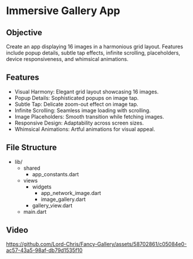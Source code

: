 # Immersive Gallery App

## Objective
Create an app displaying 16 images in a harmonious grid layout. Features include popup details, subtle tap effects, infinite scrolling, placeholders, device responsiveness, and whimsical animations.

## Features
- Visual Harmony: Elegant grid layout showcasing 16 images.
- Popup Details: Sophisticated popups on image tap.
- Subtle Tap: Delicate zoom-out effect on image tap.
- Infinite Scrolling: Seamless image loading with scrolling.
- Image Placeholders: Smooth transition while fetching images.
- Responsive Design: Adaptability across screen sizes.
- Whimsical Animations: Artful animations for visual appeal.

## File Structure
- lib/
    - shared
        - app_constants.dart
    - views
        - widgets
            - app_network_image.dart
            - image_gallery.dart
        - gallery_view.dart
    - main.dart
    
## Video


https://github.com/Lord-Chris/Fancy-Gallery/assets/58702861/c05084e0-ac57-43a5-98af-db79d1535f10


